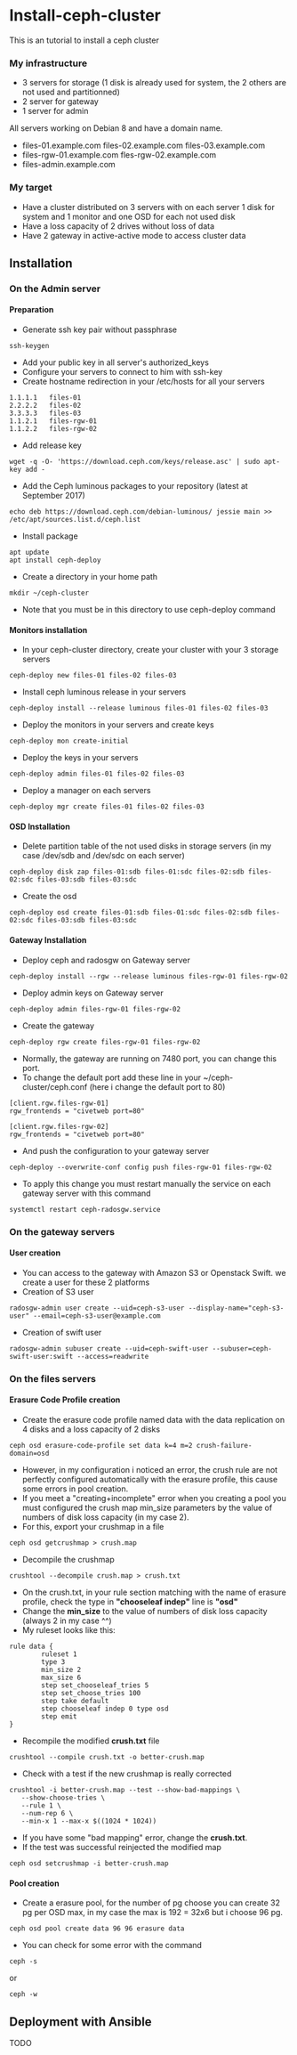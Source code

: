 # Install-ceph-cluster

This is an tutorial to install a ceph cluster

### My infrastructure

- 3 servers for storage (1 disk is already used for system, the 2 others are not used and partitionned)
- 2 server for gateway
- 1 server for admin

All servers working on Debian 8 and have a domain name.

- files-01.example.com files-02.example.com files-03.example.com
- files-rgw-01.example.com fles-rgw-02.example.com
- files-admin.example.com

### My target
- Have a cluster distributed on 3 servers with on each server 1 disk for system and 1 monitor and one OSD for each not used disk
- Have a loss capacity of 2 drives without loss of data
- Have 2 gateway in active-active mode to access cluster data
 
## Installation

### On the Admin server

#### Preparation 
- Generate ssh key pair without passphrase
```
ssh-keygen
```
- Add your public key in all server's authorized_keys
- Configure your servers to connect to him with ssh-key
- Create hostname redirection in your /etc/hosts for all your servers 
```
1.1.1.1   files-01
2.2.2.2   files-02
3.3.3.3   files-03
1.1.2.1   files-rgw-01
1.1.2.2   files-rgw-02
```
- Add release key
```
wget -q -O- 'https://download.ceph.com/keys/release.asc' | sudo apt-key add -
```
- Add the Ceph luminous packages to your repository (latest at September 2017)
```
echo deb https://download.ceph.com/debian-luminous/ jessie main >> /etc/apt/sources.list.d/ceph.list
```
- Install package
```
apt update
apt install ceph-deploy
```
- Create a directory in your home path
```
mkdir ~/ceph-cluster
```
- Note that you must be in this directory to use ceph-deploy command

#### Monitors installation

- In your ceph-cluster directory, create your cluster with your 3 storage servers
```
ceph-deploy new files-01 files-02 files-03
```
- Install ceph luminous release in your servers
```
ceph-deploy install --release luminous files-01 files-02 files-03
```
- Deploy the monitors in your servers and create keys
```
ceph-deploy mon create-initial
```
- Deploy the keys in your servers
```
ceph-deploy admin files-01 files-02 files-03
```
- Deploy a manager on each servers
```
ceph-deploy mgr create files-01 files-02 files-03
```
#### OSD Installation 
- Delete partition table of the not used disks in storage servers (in my case /dev/sdb and /dev/sdc on each server)
```
ceph-deploy disk zap files-01:sdb files-01:sdc files-02:sdb files-02:sdc files-03:sdb files-03:sdc
```
- Create the osd 
```
ceph-deploy osd create files-01:sdb files-01:sdc files-02:sdb files-02:sdc files-03:sdb files-03:sdc
```
#### Gateway Installation
- Deploy ceph and radosgw on Gateway server
```
ceph-deploy install --rgw --release luminous files-rgw-01 files-rgw-02
```
- Deploy admin keys on Gateway server
```
ceph-deploy admin files-rgw-01 files-rgw-02
```
- Create the gateway
```
ceph-deploy rgw create files-rgw-01 files-rgw-02
``` 
- Normally, the gateway are running on 7480 port, you can change this port.
- To change the default port add these line in your ~/ceph-cluster/ceph.conf (here i change the default port to 80)
```
[client.rgw.files-rgw-01]
rgw_frontends = "civetweb port=80"

[client.rgw.files-rgw-02]
rgw_frontends = "civetweb port=80"
```
- And push the configuration to your gateway server
```
ceph-deploy --overwrite-conf config push files-rgw-01 files-rgw-02
```
- To apply this change you must restart manually the service on each gateway server with this command
```
systemctl restart ceph-radosgw.service
```
### On the gateway servers
#### User creation
- You can access to the gateway with Amazon S3 or Openstack Swift. we create a user for these 2 platforms
- Creation of S3 user
```
radosgw-admin user create --uid=ceph-s3-user --display-name="ceph-s3-user" --email=ceph-s3-user@example.com
```
- Creation of swift user
```
radosgw-admin subuser create --uid=ceph-swift-user --subuser=ceph-swift-user:swift --access=readwrite
```

### On the files servers
#### Erasure Code Profile creation
- Create the erasure code profile named data with the data replication on 4 disks and a loss capacity of 2 disks
```
ceph osd erasure-code-profile set data k=4 m=2 crush-failure-domain=osd
```
- However, in my configuration i noticed an error, the crush rule are not perfectly configured automatically with the erasure profile, this cause some errors in pool creation.
- If you meet a "creating+incomplete" error when you creating a pool you must configured the crush map min_size parameters by the value of numbers of disk loss capacity (in my case 2).
- For this, export your crushmap in a file
```
ceph osd getcrushmap > crush.map
```
- Decompile the crushmap
```
crushtool --decompile crush.map > crush.txt
```
- On the crush.txt, in your rule section matching with the name of erasure profile, check the type in **"chooseleaf indep"** line is **"osd"**
- Change the **min_size** to the value of numbers of disk loss capacity (always 2 in my case ^^)
- My ruleset looks like this:
```
rule data {
        ruleset 1
        type 3
        min_size 2
        max_size 6
        step set_chooseleaf_tries 5
        step set_choose_tries 100
        step take default
        step chooseleaf indep 0 type osd
        step emit
}
```
- Recompile the modified **crush.txt** file 
```
crushtool --compile crush.txt -o better-crush.map
```
- Check with a test if the new crushmap is really corrected
```
crushtool -i better-crush.map --test --show-bad-mappings \
   --show-choose-tries \
   --rule 1 \
   --num-rep 6 \
   --min-x 1 --max-x $((1024 * 1024))
```
- If you have some "bad mapping" error, change the **crush.txt**.
- If the test was successful reinjected the modified map
```
ceph osd setcrushmap -i better-crush.map
```
#### Pool creation
- Create a erasure pool, for the number of pg  choose you can create 32 pg per OSD max, in my case the max is 192 = 32x6 but i choose 96 pg.
```
ceph osd pool create data 96 96 erasure data
```
- You can check for some error with the command 
```
ceph -s
```
or 
```
ceph -w
```
## Deployment with Ansible

TODO
